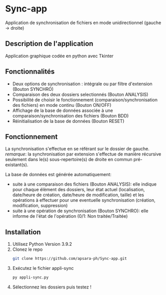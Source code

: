 # Sync-app
Application de synchronisation de fichiers en mode unidirectionnel (gauche -> droite)
## Description de l'application
Application graphique codée en python avec Tkinter 
## Fonctionnalités
- Deux options de synchronisation : intégrale ou par filtre d'extension (Bouton SYNCHRO)
- Comparaison des deux dossiers selectionnés (Bouton ANALYSIS)
- Possibilité de choisir le fonctionnement (comparaison/synchronisation des fichiers) en mode continu (Bouton ON/OFF)
- Affichage de la base de données associée à une comparaison/synchronisation des fichiers (Bouton BDD)
- Réinitialisation de la base de données (Bouton RESET)

## Fonctionnement
La synchronisation s'effectue en se référant sur le dossier de gauche.  
_remarque_: la synchronisation par extension s'effectue de manière récursive seulement dans le(s) sous-repertoire(s) de droite en commun pré-existant(s).  
    
La base de données est générée automatiquement:
* suite à une comparaison des fichiers (Bouton ANALYSIS): elle indique pour chaque élèment des dossiers, leur état actuel (localisation, date/heure de création, date/heure de modification, taille) et les opérations à effectuer pour une eventuelle synchronisation (création, modification, suppression)
* suite à une opération de synchronisation (Bouton SYNCHRO): elle informe de l'état de l'opération (0/1: Non traitée/Traitée)

## Installation
1. Utilisez Python Version 3.9.2
2. Clonez le repo
   ```sh
   git clone https://github.com/apsara-ph/Sync-app.git
   ```
3. Exécutez le fichier appli-sync
   ```sh
   py appli-sync.py
   ```
4. Sélectionnez les dossiers puis testez !
